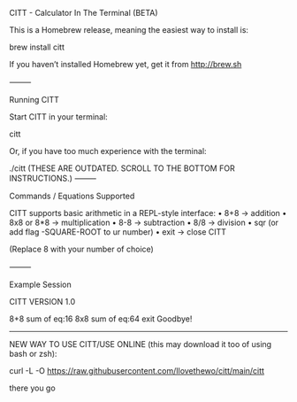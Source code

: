 CITT - Calculator In The Terminal (BETA)

This is a Homebrew release, meaning the easiest way to install is:

brew install citt

If you haven’t installed Homebrew yet, get it from http://brew.sh

⸻

Running CITT

Start CITT in your terminal:

citt

Or, if you have too much experience with the terminal:

./citt
  (THESE ARE OUTDATED. SCROLL TO THE BOTTOM FOR INSTRUCTIONS.)
⸻

Commands / Equations Supported

CITT supports basic arithmetic in a REPL-style interface:
	•	8+8 → addition
	•	8x8 or 8*8 → multiplication
	•	8-8 → subtraction
	•	8/8 → division
    •   sqr (or add flag -SQUARE-ROOT to ur number)
	•	exit → close CITT

(Replace 8 with your number of choice)

⸻

Example Session

CITT VERSION 1.0

8+8
sum of eq:16
8x8
sum of eq:64
exit
Goodbye!
_____








NEW WAY TO USE CITT/USE ONLINE (this may download it too of using bash or zsh):

curl -L -O https://raw.githubusercontent.com/Ilovethewo/citt/main/citt



there you go

















